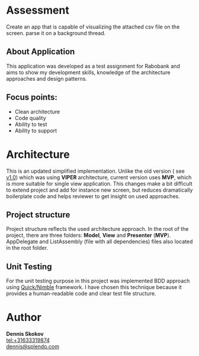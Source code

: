 # Assessment

Create an app that is capable of visualizing the attached csv file on the screen. parse it on a background thread.

## About Application

This application was developed as a test assignment for Rabobank and aims to show my development skills, knowledge of the architecture approaches and design patterns.  

## Focus points:

 * Clean architecture
 * Code quality
 * Ability to test
 * Ability to support

# Architecture

This is an updated simplified implementation. Unlike the old version ( see [v1.0](https://github.com/dasdranagon/Rabobank/tree/v1.0)) which was using **VIPER** architecture, current version uses **MVP**, which is more suitable for single view application. 
This changes make a bit difficult to extend project and add for instance new screen, but reduces dramatically boilerplate code and helps reviewer to get insight on used approaches.

## Project structure

Project structure reflects the used architecture approach.
In the root of the project, there are three folders: **Model**, **View** and **Presenter** (**MVP**).  AppDelegate and ListAssembly (file with all dependencies) files also located in the root folder. 

## Unit Testing

For the unit testing purpose in this project was implemented BDD approach using [Quick/Nimble](<https://github.com/Quick/Nimble>) framework. I have chosen this technique because it provides a human-readable code and clear test file structure. 

# Author

**Dennis Skokov**  
<tel:+31633319874>  
<dennis@splendo.com>  
